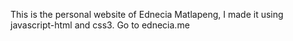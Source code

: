 This is the personal website of Ednecia Matlapeng, I made it using javascript-html and css3.
Go to ednecia.me

